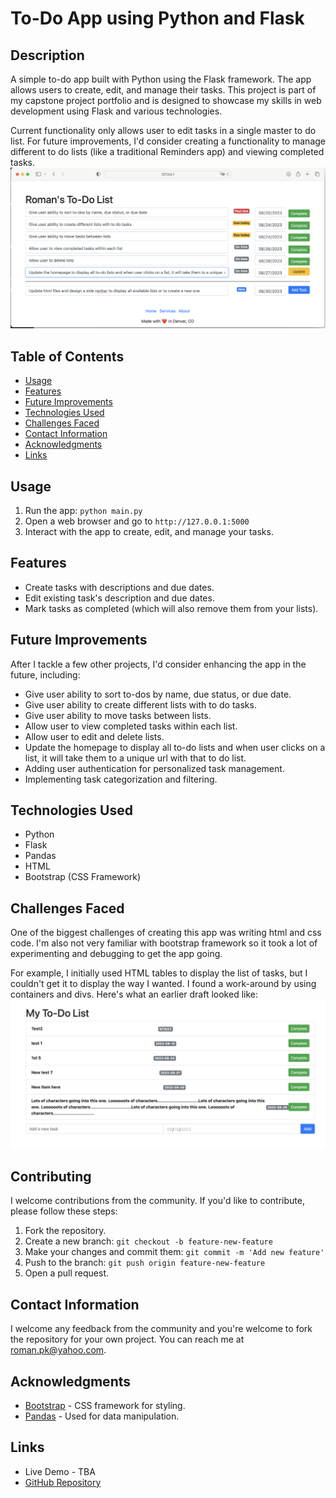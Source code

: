 # To-Do App using Python and Flask

## Description
A simple to-do app built with Python using the Flask framework. The app allows users to create, edit, and manage their tasks. This project is part of my capstone project portfolio and is designed to showcase my skills in web development using Flask and various technologies.

Current functionality only allows user to edit tasks in a single master to do list. For future improvements, I'd consider creating a functionality to manage different to do lists (like a traditional Reminders app) and viewing completed tasks. 
![Current Version of the App](images/current-version-of-romans-to-do-app.png)

## Table of Contents
- [Usage](#usage)
- [Features](#features)
- [Future Improvements](#future-improvements)
- [Technologies Used](#technologies-used)
- [Challenges Faced](#challenges-faced)
- [Contact Information](#contact-information)
- [Acknowledgments](#acknowledgments)
- [Links](#links)


## Usage
1. Run the app: `python main.py`
2. Open a web browser and go to `http://127.0.0.1:5000`
3. Interact with the app to create, edit, and manage your tasks.

## Features
- Create tasks with descriptions and due dates.
- Edit existing task's description and due dates.
- Mark tasks as completed (which will also remove them from your lists).

## Future Improvements
After I tackle a few other projects, I'd consider enhancing the app in the future, including:
- Give user ability to sort to-dos by name, due status, or due date.
- Give user ability to create different lists with to do tasks.
- Give user ability to move tasks between lists.
- Allow user to view completed tasks within each list.
- Allow user to edit and delete lists. 
- Update the homepage to display all to-do lists and when user clicks on a list, it will take them to a unique url with that to do list.
- Adding user authentication for personalized task management.
- Implementing task categorization and filtering.

## Technologies Used
- Python
- Flask
- Pandas
- HTML
- Bootstrap (CSS Framework)

## Challenges Faced
One of the biggest challenges of creating this app was writing html and css code. I'm also not very familiar with bootstrap framework so it took a lot of experimenting and debugging to get the app going. 

For example, I initially used HTML tables to display the list of tasks, but I couldn't get it to display the way I wanted. I found a work-around by using containers and divs. Here's what an earlier draft looked like: 
![Earlier Version of the App](images/first-version-of-my-to-do-app.png)

## Contributing
I welcome contributions from the community. If you'd like to contribute, please follow these steps:
1. Fork the repository.
2. Create a new branch: `git checkout -b feature-new-feature`
3. Make your changes and commit them: `git commit -m 'Add new feature'`
4. Push to the branch: `git push origin feature-new-feature`
5. Open a pull request.


## Contact Information
I welcome any feedback from the community and you're welcome to fork the repository for your own project. 
You can reach me at [roman.pk@yahoo.com](mailto:roman.pk@yahoo.com).

## Acknowledgments
- [Bootstrap](https://getbootstrap.com) - CSS framework for styling.
- [Pandas](https://pandas.pydata.org) - Used for data manipulation.

## Links
- Live Demo - TBA 
- [GitHub Repository](https://github.com/roman-pk/To-Do-App-Python-Flask)